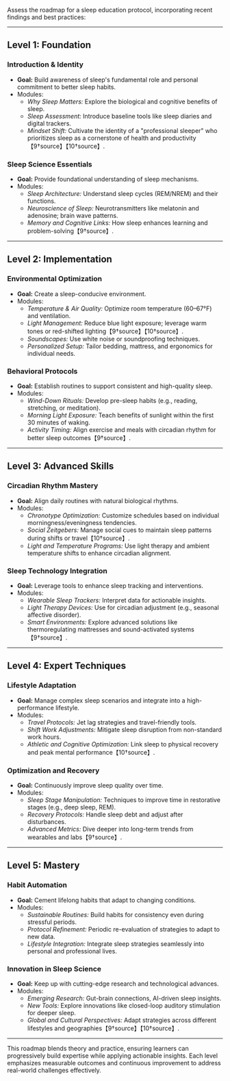 Assess the roadmap for a sleep education protocol, incorporating recent findings and best practices:

---

## **Level 1: Foundation**

### **Introduction & Identity**

- **Goal:** Build awareness of sleep's fundamental role and personal commitment to better sleep habits.
- Modules:
    - _Why Sleep Matters:_ Explore the biological and cognitive benefits of sleep.
    - _Sleep Assessment:_ Introduce baseline tools like sleep diaries and digital trackers.
    - _Mindset Shift:_ Cultivate the identity of a "professional sleeper" who prioritizes sleep as a cornerstone of health and productivity【9†source】【10†source】.

### **Sleep Science Essentials**

- **Goal:** Provide foundational understanding of sleep mechanisms.
- Modules:
    - _Sleep Architecture:_ Understand sleep cycles (REM/NREM) and their functions.
    - _Neuroscience of Sleep:_ Neurotransmitters like melatonin and adenosine; brain wave patterns.
    - _Memory and Cognitive Links:_ How sleep enhances learning and problem-solving【9†source】.

---

## **Level 2: Implementation**

### **Environmental Optimization**

- **Goal:** Create a sleep-conducive environment.
- Modules:
    - _Temperature & Air Quality:_ Optimize room temperature (60–67°F) and ventilation.
    - _Light Management:_ Reduce blue light exposure; leverage warm tones or red-shifted lighting【9†source】【10†source】.
    - _Soundscapes:_ Use white noise or soundproofing techniques.
    - _Personalized Setup:_ Tailor bedding, mattress, and ergonomics for individual needs.

### **Behavioral Protocols**

- **Goal:** Establish routines to support consistent and high-quality sleep.
- Modules:
    - _Wind-Down Rituals:_ Develop pre-sleep habits (e.g., reading, stretching, or meditation).
    - _Morning Light Exposure:_ Teach benefits of sunlight within the first 30 minutes of waking.
    - _Activity Timing:_ Align exercise and meals with circadian rhythm for better sleep outcomes【9†source】.

---

## **Level 3: Advanced Skills**

### **Circadian Rhythm Mastery**

- **Goal:** Align daily routines with natural biological rhythms.
- Modules:
    - _Chronotype Optimization:_ Customize schedules based on individual morningness/eveningness tendencies.
    - _Social Zeitgebers:_ Manage social cues to maintain sleep patterns during shifts or travel【10†source】.
    - _Light and Temperature Programs:_ Use light therapy and ambient temperature shifts to enhance circadian alignment.

### **Sleep Technology Integration**

- **Goal:** Leverage tools to enhance sleep tracking and interventions.
- Modules:
    - _Wearable Sleep Trackers:_ Interpret data for actionable insights.
    - _Light Therapy Devices:_ Use for circadian adjustment (e.g., seasonal affective disorder).
    - _Smart Environments:_ Explore advanced solutions like thermoregulating mattresses and sound-activated systems【9†source】.

---

## **Level 4: Expert Techniques**

### **Lifestyle Adaptation**

- **Goal:** Manage complex sleep scenarios and integrate into a high-performance lifestyle.
- Modules:
    - _Travel Protocols:_ Jet lag strategies and travel-friendly tools.
    - _Shift Work Adjustments:_ Mitigate sleep disruption from non-standard work hours.
    - _Athletic and Cognitive Optimization:_ Link sleep to physical recovery and peak mental performance【10†source】.

### **Optimization and Recovery**

- **Goal:** Continuously improve sleep quality over time.
- Modules:
    - _Sleep Stage Manipulation:_ Techniques to improve time in restorative stages (e.g., deep sleep, REM).
    - _Recovery Protocols:_ Handle sleep debt and adjust after disturbances.
    - _Advanced Metrics:_ Dive deeper into long-term trends from wearables and labs【9†source】.

---

## **Level 5: Mastery**

### **Habit Automation**

- **Goal:** Cement lifelong habits that adapt to changing conditions.
- Modules:
    - _Sustainable Routines:_ Build habits for consistency even during stressful periods.
    - _Protocol Refinement:_ Periodic re-evaluation of strategies to adapt to new data.
    - _Lifestyle Integration:_ Integrate sleep strategies seamlessly into personal and professional lives.

### **Innovation in Sleep Science**

- **Goal:** Keep up with cutting-edge research and technological advances.
- Modules:
    - _Emerging Research:_ Gut-brain connections, AI-driven sleep insights.
    - _New Tools:_ Explore innovations like closed-loop auditory stimulation for deeper sleep.
    - _Global and Cultural Perspectives:_ Adapt strategies across different lifestyles and geographies【9†source】【10†source】.

---

This roadmap blends theory and practice, ensuring learners can progressively build expertise while applying actionable insights. Each level emphasizes measurable outcomes and continuous improvement to address real-world challenges effectively.